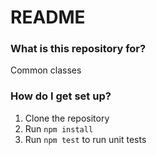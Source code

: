 # README #

### What is this repository for? ###

Common classes

### How do I get set up? ###

1. Clone the repository
1. Run ```npm install```
1. Run ```npm test``` to run unit tests
